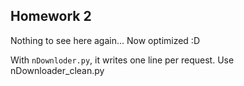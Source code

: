 ## Homework 2
Nothing to see here again... Now optimized :D

With `nDownloder.py`, it writes one line per request. Use nDownloader_clean.py
